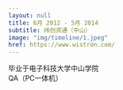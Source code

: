 ```yaml
---
layout: null
title: 6月 2012 - 5月 2014
subtitle: 纬创资通（中山）
image: "img/timeline/1.jpeg"
href: https://www.wistron.com/
---
```


毕业于电子科技大学中山学院
<br>
QA（PC一体机）
